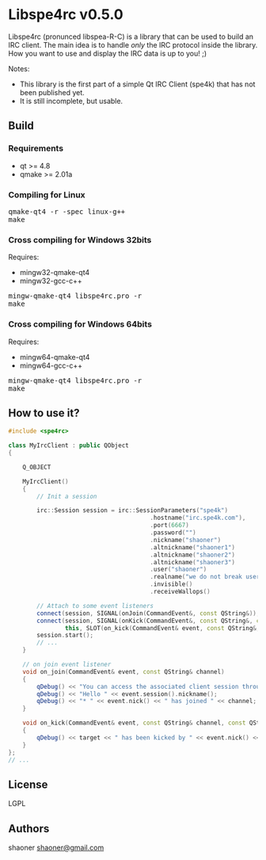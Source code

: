 Libspe4rc v0.5.0
=======

Libspe4rc (pronunced libspea-R-C) is a library that can be used to build an IRC client.
The main idea is to handle *only* the IRC protocol inside the library.
How you want to use and display the IRC data is up to you! ;)

Notes:
* This library is the first part of a simple Qt IRC Client (spe4k) that has not been published yet.
* It is still incomplete, but usable.

## Build

### Requirements

* qt >= 4.8
* qmake >= 2.01a

### Compiling for Linux

<pre>
qmake-qt4 -r -spec linux-g++
make
</pre>

### Cross compiling for Windows 32bits

Requires:
* mingw32-qmake-qt4
* mingw32-gcc-c++

<pre>
mingw-qmake-qt4 libspe4rc.pro -r
make
</pre>

### Cross compiling for Windows 64bits

Requires:
* mingw64-qmake-qt4
* mingw64-gcc-c++

<pre>
mingw-qmake-qt4 libspe4rc.pro -r
make
</pre>


## How to use it?

```c++
#include <spe4rc>

class MyIrcClient : public QObject
{

	Q_OBJECT

	MyIrcClient()
	{
	    // Init a session

		irc::Session session = irc::SessionParameters("spe4k")
										.hostname("irc.spe4k.com"),
										.port(6667)
										.password("")
										.nickname("shaoner")
										.altnickname("shaoner1")
										.altnickname("shaoner2")
										.altnickname("shaoner3")
										.user("shaoner")
										.realname("we do not break userspace MAURO")
										.invisible()
										.receiveWallops()

		// Attach to some event listeners
		connect(session, SIGNAL(onJoin(CommandEvent&, const QString&)), this, SLOT(on_join(CommandEvent& event, const QString&)));
		connect(session, SIGNAL(onKick(CommandEvent&, const QString&, const QString&, const QString&)),
				this, SLOT(on_kick(CommandEvent& event, const QString&, const QString&, const QString&)));
        session.start();
		// ...
	}

	// on join event listener
   	void on_join(CommandEvent& event, const QString& channel)
   	{
		qDebug() << "You can access the associated client session through event.session()";
		qDebug() << "Hello " << event.session().nickname();
		qDebug() << "* " << event.nick() << " has joined " << channel;
   	}

	void on_kick(CommandEvent& event, const QString& channel, const QString& target, const QString& reason)
	{
		qDebug() << target << " has been kicked by " << event.nick() << "( reason: " << reason << " )";
	}
};
// ...
```

## License

LGPL

## Authors

shaoner <shaoner@gmail.com>
